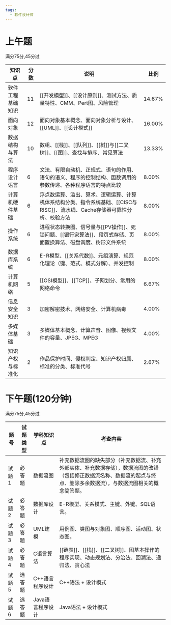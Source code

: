 ```yaml
---
tags:
  - 软件设计师
---
```



# 上午题
满分75分,45分过

|知识点|分数|说明|比例|
|---|---|---|---|
|软件工程基础知识|11|[[开发模型]]、[[设计原则]]、测试方法、质量特性、CMM、Pert图、风险管理|14.67%|
|面向对象|12|面向对象基本概念、面向对象分析与设计、[[UML]]、[[设计模式]]|16.00%|
|数据结构与算法|10|数组、[[栈]]、[[队列]]、[[树]]与[[二叉树]]、[[图]]、查找与排序、常见算法|13.33%|
|程序设计语言|6|文法、有限自动机、正规式、语句的作用、语句的语义、程序的控制结构、函数调用的参数传递、各种程序语言的特点比较|8.00%|
|计算机硬件基础|6|浮点数运算、溢出、算术、逻辑运算、计算机体系结构分类、指令系统基础、[[CISC与RISC]]、流水线、Cache存储器可靠性分析、校验方法|8.00%|
|操作系统|6|进程状态转换图、信号量与[[PV操作]]、死锁问题、[[银行家算法]]、段页式存储、页面置换算法、磁盘调度、树形文件系统|8.00%|
|数据库系统|6|E-R模型、[[关系代数]]、元组演算、规范化理论（键、范式、模式分解）、并发控制|8.00%|
|计算机网络|5|[[OSI模型]]、[[TCP]]、子网划分、常用的网络命令|6.67%|
|信息安全知识|3|加密解密技术、网络安全、计算机病毒|4.00%|
|多媒体基础|3|多媒体基本概念、计算声音、图像、视频文件的容量、JPEG、MPEG|4.00%|
|知识产权与标准化|2|作品保护时间、侵权判定、知识产权归属、标准的分类、标准代号|2.67%|



# 下午题(120分钟)
满分75分,45分过

|题号|试题类型|学科知识点|考查内容|
|-----|-----|-----|-----|
|试题1 |必答题|数据流图|补充数据流图的缺失部分（补充数据流、补充外部实体、补充数据存储），数据流图的改错（包括修正数据流名称、数据流的起点与终点、删除多余数据流），与数据流图相关的概念简答题。|
|试题2 |必答题|数据库设计|E-R模型、关系模式、主键、外键、SQL语言。|
|试题3|必答题|UML建模|用例图、类图与对象图、顺序图、活动图、状态图。|
|试题4|必答题|C语言算法|[[链表]]、[[栈]]、[[二叉树]]、图基本操作的程序实现、动态规划法、分治法、回溯法、递归法、贪心法|
|试题5|选答题|C++语言程序设计|C++语法 + 设计模式|
|试题6|选答题|Java语言程序设计|Java语法 + 设计模式|


